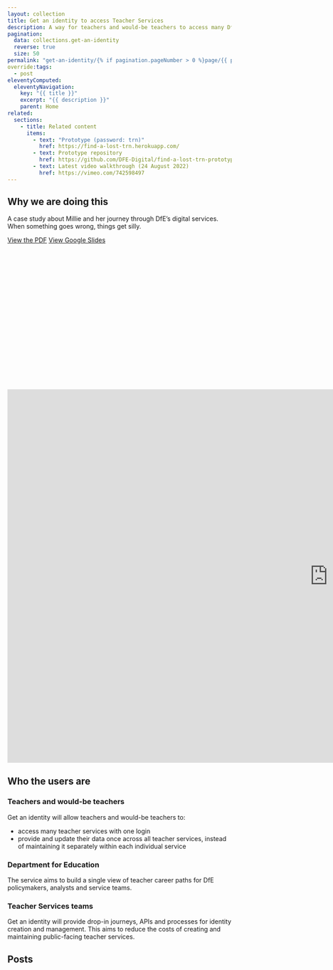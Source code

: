 ```yaml
---
layout: collection
title: Get an identity to access Teacher Services
description: A way for teachers and would-be teachers to access many DfE services with one login, and be able to inform DfE only once whenever their details change
pagination:
  data: collections.get-an-identity
  reverse: true
  size: 50
permalink: "get-an-identity/{% if pagination.pageNumber > 0 %}page/{{ pagination.pageNumber + 1 }}{% endif %}/"
override:tags:
  - post
eleventyComputed:
  eleventyNavigation:
    key: "{{ title }}"
    excerpt: "{{ description }}"
    parent: Home
related:
  sections:
    - title: Related content
      items:
        - text: "Prototype (password: trn)"
          href: https://find-a-lost-trn.herokuapp.com/
        - text: Prototype repository
          href: https://github.com/DFE-Digital/find-a-lost-trn-prototype
        - text: Latest video walkthrough (24 August 2022)
          href: https://vimeo.com/742598497
---
```


<h2 class="govuk-heading-m">Why we are doing this</h2>

A case study about Millie and her journey through DfE’s digital services. When something goes wrong, things get silly.

[View the PDF](/docs/when-things-got-silly-for-millie.pdf)
[View Google Slides](https://docs.google.com/presentation/d/e/2PACX-1vQqN02_5934OOMp0vx-5GREBmk88mXSz0OfklDh0VI6wMPFeQBHHnFro2mq7tSgks_89WQVgJ1OArUc/embed?start=false&loop=false&delayms=10000)

<div class="app-vimeo govuk-!-margin-bottom-9" style="padding-top: 62%">
  <iframe src="https://docs.google.com/presentation/d/e/2PACX-1vQqN02_5934OOMp0vx-5GREBmk88mXSz0OfklDh0VI6wMPFeQBHHnFro2mq7tSgks_89WQVgJ1OArUc/embed?start=false&loop=false&delayms=10000" frameborder="0" width="1440" height="839" allowfullscreen="true" mozallowfullscreen="true" webkitallowfullscreen="true"></iframe>
</div>

<h2 class="govuk-heading-m">Who the users are</h2>

<h3 class="govuk-heading-s">Teachers and would-be teachers</h3>

Get an identity will allow teachers and would-be teachers to:

* access many teacher services with one login
* provide and update their data once across all teacher services, instead of maintaining it separately within each individual service

<h3 class="govuk-heading-s">Department for Education</h3>

The service aims to build a single view of teacher career paths for DfE policymakers, analysts and service teams.

<h3 class="govuk-heading-s">Teacher Services teams</h3>

Get an identity will provide drop-in journeys, APIs and processes for identity creation and management. This aims to reduce the costs of creating and maintaining public-facing teacher services.

<h2 class="govuk-heading-m">Posts</h2>
